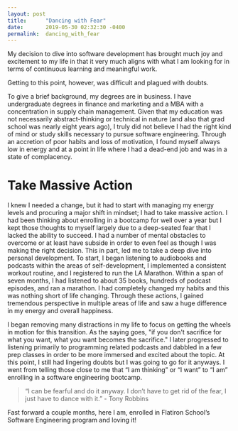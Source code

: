 ```yaml
---
layout: post
title:      "Dancing with Fear"
date:       2019-05-30 02:32:30 -0400
permalink:  dancing_with_fear
---
```



My decision to dive into software development has brought much joy and excitement to my life in that it very much aligns with what I am looking for in terms of continuous learning and meaningful work.

Getting to this point, however, was difficult and plagued with doubts.

To give a brief background, my degrees are in business. I have undergraduate degrees in finance and marketing and a MBA with a concentration in supply chain management. Given that my education was not necessarily abstract-thinking or technical in nature (and also that grad school was nearly eight years ago), I truly did not believe I had the right kind of mind or study skills necessary to pursue software engineering. Through an accretion of poor habits and loss of motivation, I found myself always low in energy and at a point in life where I had a dead-end job and was in a state of complacency. 

# Take Massive Action

I knew I needed a change, but it had to start with managing my energy levels and procuring a major shift in mindset; I had to take massive action. I had been thinking about enrolling in a bootcamp for well over a year but I kept those thoughts to myself largely due to a deep-seated fear that I lacked the ability to succeed. I had a number of mental obstacles to overcome or at least have subside in order to even feel as though I was making the right decision. This in part, led me to take a deep dive into personal development. To start, I began listening to audiobooks and podcasts within the areas of self-development, I implemented a consistent workout routine, and I registered to run the LA Marathon. Within a span of seven months, I had listened to about 35 books, hundreds of podcast episodes, and ran a marathon. I had completely changed my habits and this was nothing short of life changing. Through these actions, I gained tremendous perspective in multiple areas of life and saw a huge difference in my energy and overall happiness. 

I began removing many distractions in my life to focus on getting the wheels in motion for this transition. As the saying goes, "if you don't sacrifice for what you want, what you want becomes the sacrifice." I later progressed to listening primarily to programming related podcasts and dabbled in a few prep classes in order to be more immersed and excited about the topic. At this point, I still had lingering doubts but I was going to go for it anyways. I went from telling those close to me that “I am thinking” or “I want” to “I am” enrolling in a software engineering bootcamp.



> “I can be fearful and do it anyway. I don’t have to get rid of the fear, I just have to dance with it.”  - Tony Robbins


Fast forward a couple months, here I am, enrolled in Flatiron School’s Software Engineering program and loving it!

